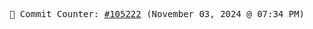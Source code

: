 <p align="center">
    <samp>
        📮 Commit Counter: <a href="https://github.com/Javascript-void0/Javascript-void0/commits/main">#105222</a> (November 03, 2024 @ 07:34 PM)
    </samp>
</p>